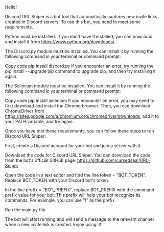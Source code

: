 Hello!

Discord URL Sniper is a bot tool that automatically captures new invite links created in Discord servers. To use this bot, you need to meet some requirements.

Python must be installed. If you don't have it installed, you can download and install it from https://www.python.org/downloads/.

The Discord.py module must be installed. You can install it by running the following command in your terminal or command prompt:

Copy code
pip install discord.py
If you encounter an error, try running the pip install --upgrade pip command to upgrade pip, and then try installing it again.

The Selenium module must be installed. You can install it by running the following command in your terminal or command prompt:

Copy code
pip install selenium
If you encounter an error, you may need to first download and install the Chrome browser. Then, you can download ChromeDriver from https://sites.google.com/a/chromium.org/chromedriver/downloads, add it to your PATH variable, and try again.

Once you have met these requirements, you can follow these steps to run Discord URL Sniper:

First, create a Discord account for your bot and join a server with it.

Download the code for Discord URL Sniper. You can download the code from the bot's official GitHub page: https://github.com/cursedseal/URL-Sniper

Open the code in a text editor and find the line token = "BOT_TOKEN". Replace BOT_TOKEN with your Discord bot's token.

In the line prefix = "BOT_PREFIX", replace BOT_PREFIX with the command prefix value for your bot. This prefix will help your bot recognize its commands. For example, you can use "!" as the prefix.

Run the main.py file.

The bot will start running and will send a message to the relevant channel when a new invite link is created. Enjoy using it!
